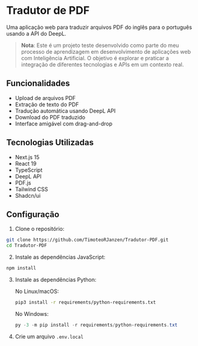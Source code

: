 # Tradutor de PDF

Uma aplicação web para traduzir arquivos PDF do inglês para o português usando a API do DeepL.

> **Nota**: Este é um projeto teste desenvolvido como parte do meu processo de aprendizagem em desenvolvimento de aplicações web com Inteligência Artificial. O objetivo é explorar e praticar a integração de diferentes tecnologias e APIs em um contexto real.

## Funcionalidades

- Upload de arquivos PDF
- Extração de texto do PDF
- Tradução automática usando DeepL API
- Download do PDF traduzido
- Interface amigável com drag-and-drop

## Tecnologias Utilizadas

- Next.js 15
- React 19
- TypeScript
- DeepL API
- PDF.js
- Tailwind CSS
- Shadcn/ui

## Configuração

1. Clone o repositório:
```bash
git clone https://github.com/TimoteoRJanzen/Tradutor-PDF.git
cd Tradutor-PDF
```

2. Instale as dependências JavaScript:
```bash
npm install
```

3. Instale as dependências Python:

   No Linux/macOS:
   ```bash
   pip3 install -r requirements/python-requirements.txt
   ```

   No Windows:
   ```powershell
   py -3 -m pip install -r requirements/python-requirements.txt
   ```

4. Crie um arquivo `.env.local`